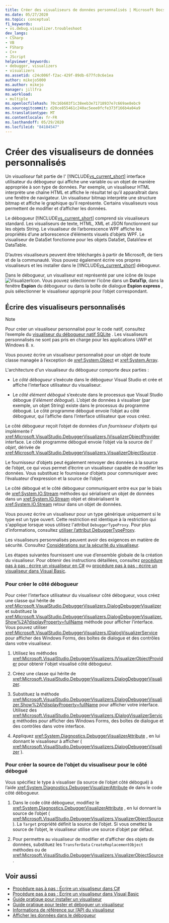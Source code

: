 ```yaml
---
title: Créer des visualiseurs de données personnalisés | Microsoft Docs
ms.date: 05/27/2020
ms.topic: conceptual
f1_keywords:
- vs.debug.visualizer.troubleshoot
dev_langs:
- CSharp
- VB
- FSharp
- C++
- JScript
helpviewer_keywords:
- debugger, visualizers
- visualizers
ms.assetid: c24c006f-f2ac-429f-89db-677fc0c6e1ea
author: mikejo5000
ms.author: mikejo
manager: jillfra
ms.workload:
- multiple
ms.openlocfilehash: 70c16b603f1c38eeb3e71718937e7c669ae8ebc9
ms.sourcegitcommit: d20ce855461c240ac5eee0fcfe373f166b4a04a9
ms.translationtype: MT
ms.contentlocale: fr-FR
ms.lasthandoff: 05/29/2020
ms.locfileid: "84184547"
---
```

# <a name="create-custom-data-visualizers"></a>Créer des visualiseurs de données personnalisés
 Un *visualiseur* fait partie de l' [!INCLUDE[vs_current_short](../code-quality/includes/vs_current_short_md.md)] interface utilisateur du débogueur qui affiche une variable ou un objet de manière appropriée à son type de données. Par exemple, un visualiseur HTML interprète une chaîne HTML et affiche le résultat tel qu’il apparaîtrait dans une fenêtre de navigateur. Un visualiseur bitmap interprète une structure bitmap et affiche le graphique qu’il représente. Certains visualiseurs vous permettent de modifier et d’afficher les données.

 Le débogueur [!INCLUDE[vs_current_short](../code-quality/includes/vs_current_short_md.md)] comprend six visualiseurs standard. Les visualiseurs de texte, HTML, XML et JSON fonctionnent sur les objets String. Le visualiseur de l’arborescence WPF affiche les propriétés d’une arborescence d’éléments visuels d’objets WPF. Le visualiseur de DataSet fonctionne pour les objets DataSet, DataView et DataTable.

D’autres visualiseurs peuvent être téléchargés à partir de Microsoft, de tiers et de la communauté. Vous pouvez également écrire vos propres visualiseurs et les installer dans le [!INCLUDE[vs_current_short](../code-quality/includes/vs_current_short_md.md)] débogueur.

Dans le débogueur, un visualiseur est représenté par une icône de loupe ![VisualizerIcon](../debugger/media/dbg-tips-visualizer-icon.png "Icône de visualiseur"). Vous pouvez sélectionner l’icône dans un **DataTip**, dans la fenêtre **Espion** du débogueur ou dans la boîte de dialogue **Espion express** , puis sélectionner le visualiseur approprié pour l’objet correspondant.

## <a name="write-custom-visualizers"></a>Écrire des visualiseurs personnalisés

 > [!NOTE]
 > Pour créer un visualiseur personnalisé pour le code natif, consultez l’exemple du [visualiseur du débogueur natif SQLite](https://github.com/Microsoft/VSSDK-Extensibility-Samples/tree/master/SqliteVisualizer) . Les visualiseurs personnalisés ne sont pas pris en charge pour les applications UWP et Windows 8. x.

Vous pouvez écrire un visualiseur personnalisé pour un objet de toute classe managée à l’exception de <xref:System.Object> et <xref:System.Array>.

L'architecture d'un visualiseur du débogueur comporte deux parties :

- Le *côté débogueur* s’exécute dans le débogueur Visual Studio et crée et affiche l’interface utilisateur du visualiseur.

- Le *côté élément débogué* s’exécute dans le processus que Visual Studio débogue (l’*élément débogué*). L’objet de données à visualiser (par exemple, un objet String) existe dans le processus du programme débogué. Le côté programme débogué envoie l’objet au côté débogueur, qui l’affiche dans l’interface utilisateur que vous créez.

Le côté débogueur reçoit l’objet de données d’un *fournisseur d’objets* qui implémente l' <xref:Microsoft.VisualStudio.DebuggerVisualizers.IVisualizerObjectProvider> interface. Le côté programme débogué envoie l’objet via la source de l' *objet*, dérivée de <xref:Microsoft.VisualStudio.DebuggerVisualizers.VisualizerObjectSource> .

Le fournisseur d’objets peut également renvoyer des données à la source de l’objet, ce qui vous permet d’écrire un visualiseur capable de modifier les données. Vous substituez le fournisseur d’objets pour communiquer avec l’évaluateur d’expression et la source de l’objet.

Le côté débogué et le côté débogueur communiquent entre eux par le biais de <xref:System.IO.Stream> méthodes qui sérialisent un objet de données dans un <xref:System.IO.Stream> objet et désérialisent le <xref:System.IO.Stream> retour dans un objet de données.

Vous pouvez écrire un visualiseur pour un type générique uniquement si le type est un type ouvert. Cette restriction est identique à la restriction qui s'applique lorsque vous utilisez l'attribut `DebuggerTypeProxy`. Pour plus d’informations, consultez [utiliser l’attribut DebuggerTypeProxy](../debugger/using-debuggertypeproxy-attribute.md).

Les visualiseurs personnalisés peuvent avoir des exigences en matière de sécurité. Consultez [Considérations sur la sécurité du visualiseur](../debugger/visualizer-security-considerations.md).

Les étapes suivantes fournissent une vue d’ensemble globale de la création du visualiseur. Pour obtenir des instructions détaillées, consultez [procédure pas à pas : écrire un visualiseur en C#](../debugger/walkthrough-writing-a-visualizer-in-csharp.md) ou [procédure pas à pas : écrire un visualiseur dans Visual Basic](../debugger/walkthrough-writing-a-visualizer-in-visual-basic.md).

### <a name="to-create-the-debugger-side"></a>Pour créer le côté débogueur

Pour créer l’interface utilisateur du visualiseur côté débogueur, vous créez une classe qui hérite de <xref:Microsoft.VisualStudio.DebuggerVisualizers.DialogDebuggerVisualizer> et substituez la <xref:Microsoft.VisualStudio.DebuggerVisualizers.DialogDebuggerVisualizer.Show%2A?displayProperty=fullName> méthode pour afficher l’interface. Vous pouvez utiliser <xref:Microsoft.VisualStudio.DebuggerVisualizers.IDialogVisualizerService> pour afficher des Windows Forms, des boîtes de dialogue et des contrôles dans votre visualiseur.

1. Utilisez les méthodes <xref:Microsoft.VisualStudio.DebuggerVisualizers.IVisualizerObjectProvider> pour obtenir l'objet visualisé côté débogueur.

1. Créez une classe qui hérite de <xref:Microsoft.VisualStudio.DebuggerVisualizers.DialogDebuggerVisualizer>.

1. Substituez la méthode <xref:Microsoft.VisualStudio.DebuggerVisualizers.DialogDebuggerVisualizer.Show%2A?displayProperty=fullName> pour afficher votre interface. Utilisez des <xref:Microsoft.VisualStudio.DebuggerVisualizers.IDialogVisualizerService> méthodes pour afficher des Windows Forms, des boîtes de dialogue et des contrôles dans votre interface.

4. Appliquez <xref:System.Diagnostics.DebuggerVisualizerAttribute> , en lui donnant le visualiseur à afficher ( <xref:Microsoft.VisualStudio.DebuggerVisualizers.DialogDebuggerVisualizer> ).

### <a name="to-create-the-visualizer-object-source-for-the-debuggee-side"></a>Pour créer la source de l’objet du visualiseur pour le côté débogué

Vous spécifiez le type à visualiser (la source de l’objet côté débogué) à l’aide <xref:System.Diagnostics.DebuggerVisualizerAttribute> de dans le code côté débogueur.

1. Dans le code côté débogueur, modifiez le <xref:System.Diagnostics.DebuggerVisualizerAttribute> , en lui donnant la source de l’objet ( <xref:Microsoft.VisualStudio.DebuggerVisualizers.VisualizerObjectSource> ). La `Target` propriété définit la source de l’objet. Si vous omettez la source de l’objet, le visualiseur utilise une source d’objet par défaut.

1. Pour permettre au visualiseur de modifier et d’afficher des objets de données, substituez les `TransferData` `CreateReplacementObject` méthodes ou de <xref:Microsoft.VisualStudio.DebuggerVisualizers.VisualizerObjectSource> .

## <a name="see-also"></a>Voir aussi

- [Procédure pas à pas : Écrire un visualiseur dans C#](../debugger/walkthrough-writing-a-visualizer-in-csharp.md)
- [Procédure pas à pas : Écrire un visualiseur dans Visual Basic](../debugger/walkthrough-writing-a-visualizer-in-visual-basic.md)
- [Guide pratique pour installer un visualiseur](../debugger/how-to-install-a-visualizer.md)
- [Guide pratique pour tester et déboguer un visualiseur](../debugger/how-to-test-and-debug-a-visualizer.md)
- [Informations de référence sur l’API du visualiseur](../debugger/visualizer-api-reference.md)
- [Afficher les données dans le débogueur](../debugger/viewing-data-in-the-debugger.md)